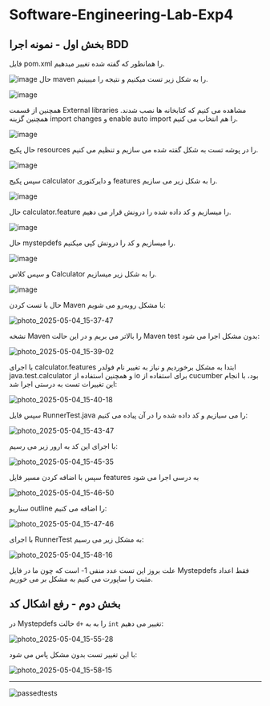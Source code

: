 # Software-Engineering-Lab-Exp4

## بخش اول - نمونه اجرا BDD
فایل pom.xml را همانطور که گفته شده تغییر میدهیم.

![image](https://github.com/user-attachments/assets/9635e714-1f06-4db3-b876-c5ee22671449)
حال maven را به شکل زیر تست میکنیم و نتیجه را میبینیم.

![image](https://github.com/user-attachments/assets/28aaabf0-9c75-44e1-bfe9-6f7f45d3b787)

همچنین از قسمت External libraries مشاهده می کنیم که کتابخانه ها نصب شدند. همچنین گزینه import changes و enable auto import را هم انتخاب می کنیم.

![image](https://github.com/user-attachments/assets/48259ded-b385-40e0-9165-859d0330a017)

حال پکیج resources را در پوشه تست به شکل گفته شده می سازیم و تنظیم می کنیم.

![image](https://github.com/user-attachments/assets/873de42c-6a45-4168-a5c7-f313bab9bd09)

سپس پکیج calculator و دایرکتوری features را به شکل زیر می سازیم.

![image](https://github.com/user-attachments/assets/a2f4a471-2e7b-4972-8560-9420a94d5155)

حال calculator.feature را میسازیم و کد داده شده را درونش قرار می دهیم.

![image](https://github.com/user-attachments/assets/1d5dde77-1c90-4950-9f1c-c9531ec730fa)

حال mystepdefs را میسازیم و کد را درونش کپی میکنیم.

![image](https://github.com/user-attachments/assets/53f4054d-02df-4832-bdfb-d63624efb1d3)

و سپس کلاس Calculator را به شکل زیر میسازیم.

![image](https://github.com/user-attachments/assets/f95d6c4c-ab34-4d69-9839-cdaa45b1711e)

حال با تست کردن Maven با مشکل رو‌به‌رو می شویم:

![photo_2025-05-04_15-37-47](https://github.com/user-attachments/assets/8063b712-2eaf-4477-82a7-af297d6985a4)

نشخه Maven را بالاتر می بریم و در این حالت Maven test بدون مشکل اجرا می شود:

![photo_2025-05-04_15-39-02](https://github.com/user-attachments/assets/26d0569e-9aac-4243-bb37-ba044b172578)

با اجرای calculator.features ابتدا به مشکل برخوردیم و نیاز به تغییر نام فولدر java.test.calculator و همچنین استفاده از io برای استفاده از cucumber بود، با انجام این تغییرات تست به درستی اجرا شد:

![photo_2025-05-04_15-40-18](https://github.com/user-attachments/assets/e6dcc9fd-4b20-40a4-a2b9-79eab16d3bc6)

سپس فایل RunnerTest.java را می سیازیم و کد داده شده را در آن پیاده می کنیم:

![photo_2025-05-04_15-43-47](https://github.com/user-attachments/assets/63852542-7c33-477d-a8c5-1782d4a99329)

با اجرای این کد به ارور زیر می رسیم:

![photo_2025-05-04_15-45-35](https://github.com/user-attachments/assets/0343f236-039f-4579-ac83-a704e86650f6)

سپس با اضافه کردن مسیر فایل features به درسی اجرا می شود

![photo_2025-05-04_15-46-50](https://github.com/user-attachments/assets/43f97e68-309a-4667-9cd6-d20b654027b3)

سناریو outline را اضافه می کنیم:

![photo_2025-05-04_15-47-46](https://github.com/user-attachments/assets/d3527c39-9cbb-47a8-9c45-e1a9b9389a7f)

با اجرای RunnerTest به مشکل زیر می رسیم:

![photo_2025-05-04_15-48-16](https://github.com/user-attachments/assets/30964bf8-309d-4d7f-a754-150612260c42)

علت بروز این تست عدد منفی 1- است که چون ما در فایل Mystepdefs فقط اعداد مثبت را ساپورت می کنیم به مشکل بر می خوریم.

## بخش دوم - رفع اشکال کد

 در Mystepdefs حالت `d+` را به به `int` تغییر می دهیم:

![photo_2025-05-04_15-55-28](https://github.com/user-attachments/assets/cab4b9af-6c17-43c7-aa06-de740eb59b8a)

با این تغییر تست بدون مشکل پاس می شود:

![photo_2025-05-04_15-58-15](https://github.com/user-attachments/assets/5575ff71-acff-4b62-8af4-ddc6a6d48143)

---

![passedtests](https://github.com/user-attachments/assets/b50ecf21-5b4f-4045-b163-2ebe3284fd0d)










